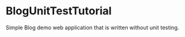 BlogUnitTestTutorial
====================

Simple Blog demo web application that is written without unit testing.

